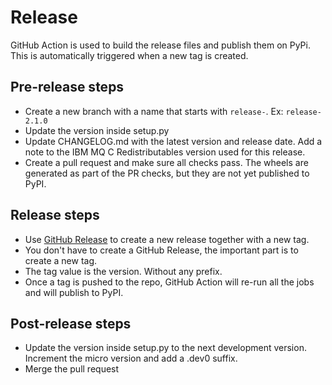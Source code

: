 # Release

GitHub Action is used to build the release files and publish them on PyPi.
This is automatically triggered when a new tag is created.


## Pre-release steps

* Create a new branch with a name that starts with `release-`.
  Ex: `release-2.1.0`
* Update the version inside setup.py
* Update CHANGELOG.md with the latest version and release date.
  Add a note to the IBM MQ C Redistributables version used for this release.
* Create a pull request and make sure all checks pass.
  The wheels are generated as part of the PR checks,
  but they are not yet published to PyPI.


## Release steps

* Use [GitHub Release](https://github.com/ibm-messaging/mq-mqi-python/releases/new) to create a new release together with a new tag.
* You don't have to create a GitHub Release, the important part is to
  create a new tag.
* The tag value is the version. Without any prefix.
* Once a tag is pushed to the repo, GitHub Action will re-run all the jobs
  and will publish to PyPI.


## Post-release steps

* Update the version inside setup.py to the next development version.
  Increment the micro version and add a .dev0 suffix.
* Merge the pull request
